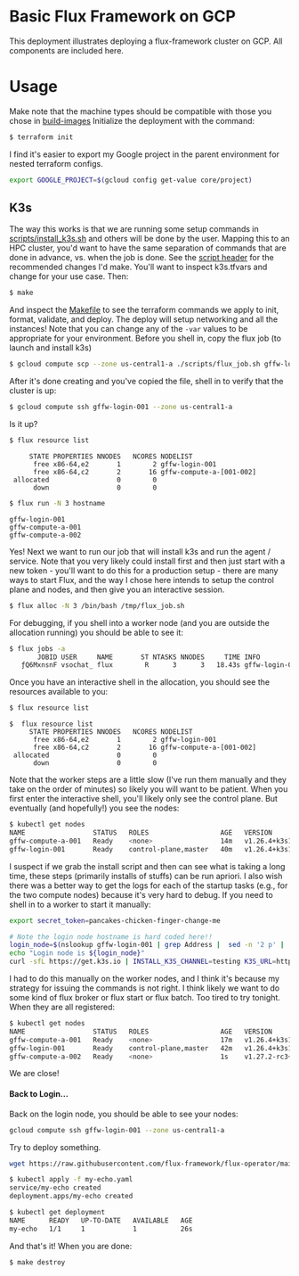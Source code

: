 # Basic Flux Framework on GCP

This deployment illustrates deploying a flux-framework cluster on GCP.
All components are included here.

# Usage

Make note that the machine types should be compatible with those you chose in [build-images](../../build-images)
Initialize the deployment with the command:

```bash
$ terraform init
```

I find it's easier to export my Google project in the parent environment for nested terraform configs.

```bash
export GOOGLE_PROJECT=$(gcloud config get-value core/project)
```

## K3s

The way this works is that we are running some setup commands in [scripts/install_k3s.sh](scripts/install_k3s.sh)
and others will be done by the user. Mapping this to an HPC cluster, you'd want to have the same separation
of commands that are done in advance, vs. when the job is done. See the [script header](scripts/flux_job.sh)
for the recommended changes I'd make. You'll want to inspect k3s.tfvars and change for your use case. Then:

```bash
$ make
```

And inspect the [Makefile](Makefile) to see the terraform commands we apply
to init, format, validate, and deploy. The deploy will setup networking and all the instances! Note that
you can change any of the `-var` values to be appropriate for your environment.
Before you shell in, copy the flux job (to launch and install k3s)

```bash
$ gcloud compute scp --zone us-central1-a ./scripts/flux_job.sh gffw-login-001:/tmp/flux_job.sh
```

After it's done creating and you've copied the file, shell in to verify that the cluster is up:

```bash
$ gcloud compute ssh gffw-login-001 --zone us-central1-a
```

Is it up?

```bash
$ flux resource list
```
```console
     STATE PROPERTIES NNODES   NCORES NODELIST
      free x86-64,e2       1        2 gffw-login-001
      free x86-64,c2       2       16 gffw-compute-a-[001-002]
 allocated                 0        0 
      down                 0        0 
```
```bash
$ flux run -N 3 hostname
```
```console
gffw-login-001
gffw-compute-a-001
gffw-compute-a-002
```

Yes! Next we want to run our job that will install k3s and run the agent / service.
Note that you very likely could install first and then just start with a new token -
you'll want to do this for a production setup - there are many ways to start Flux,
and the way I chose here intends to setup the control plane and nodes,
and then give you an interactive session.

```bash
$ flux alloc -N 3 /bin/bash /tmp/flux_job.sh
```

For debugging, if you shell into a worker node (and you are outside the allocation
running) you should be able to see it:

```bash
$ flux jobs -a
       JOBID USER     NAME       ST NTASKS NNODES     TIME INFO
   ƒQ6MxnsnF vsochat_ flux        R      3      3   18.43s gffw-login-001,gffw-compute-a-[001-002]
```

Once you have an interactive shell in the allocation, you should see the resources available to you:

```bash
$ flux resource list
```
```console
$  flux resource list
     STATE PROPERTIES NNODES   NCORES NODELIST
      free x86-64,e2       1        2 gffw-login-001
      free x86-64,c2       2       16 gffw-compute-a-[001-002]
 allocated                 0        0 
      down                 0        0 
```

Note that the worker steps are a little slow (I've run them manually and they take
on the order of minutes) so likely you will want to be patient. When you first enter
the interactive shell, you'll likely only see the control plane. But eventually
(and hopefully!) you see the nodes:

```bash
$ kubectl get nodes
NAME                 STATUS   ROLES                  AGE   VERSION
gffw-compute-a-001   Ready    <none>                 14m   v1.26.4+k3s1
gffw-login-001       Ready    control-plane,master   40m   v1.26.4+k3s1
```

I suspect if we grab the install script and then can see what is taking a long time, these
steps (primarily installs of stuffs) can be run apriori. I also wish there was a better
way to get the logs for each of the startup tasks (e.g., for the two compute nodes)
because it's very hard to debug. If you need to shell in to a worker to start it manually:

```bash
export secret_token=pancakes-chicken-finger-change-me

# Note the login node hostname is hard coded here!!
login_node=$(nslookup gffw-login-001 | grep Address |  sed -n '2 p' |  sed 's/Address: //g')
echo "Login node is ${login_node}"
curl -sfL https://get.k3s.io | INSTALL_K3S_CHANNEL=testing K3S_URL=https://${login_node}:6443 K3S_TOKEN=${secret_token} sh -
```

I had to do this manually on the worker nodes, and I think it's because my strategy for issuing the commands
is not right. I think likely we want to do some kind of flux broker or flux start or flux batch.
Too tired to try tonight. When they are all registered:

```bash
$ kubectl get nodes
NAME                 STATUS   ROLES                  AGE   VERSION
gffw-compute-a-001   Ready    <none>                 17m   v1.26.4+k3s1
gffw-login-001       Ready    control-plane,master   42m   v1.26.4+k3s1
gffw-compute-a-002   Ready    <none>                 1s    v1.27.2-rc3+k3s1
```

We are close!

#### Back to Login...

Back on the login node, you should be able to see your nodes:

```bash
gcloud compute ssh gffw-login-001 --zone us-central1-a
```

Try to deploy something.

```bash
wget https://raw.githubusercontent.com/flux-framework/flux-operator/main/examples/nested/k3s/basic/my-echo.yaml
```
```bash
$ kubectl apply -f my-echo.yaml 
service/my-echo created
deployment.apps/my-echo created
```
```bash
$ kubectl get deployment
NAME      READY   UP-TO-DATE   AVAILABLE   AGE
my-echo   1/1     1            1           26s
```

And that's it! When you are done:

```bash
$ make destroy
```
